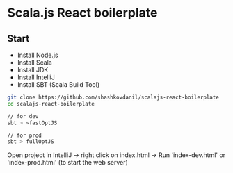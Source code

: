 # Scala.js React boilerplate

## Start

* Install Node.js
* Install Scala
* Install JDK
* Install IntelliJ
* Install SBT (Scala Build Tool)

```sh
git clone https://github.com/shashkovdanil/scalajs-react-boilerplate
cd scalajs-react-boilerplate

// for dev
sbt > ~fastOptJS

// for prod
sbt > fullOptJS
```

Open project in IntelliJ -> right click on index.html -> Run 'index-dev.html' or 'index-prod.html' (to start the web server)
